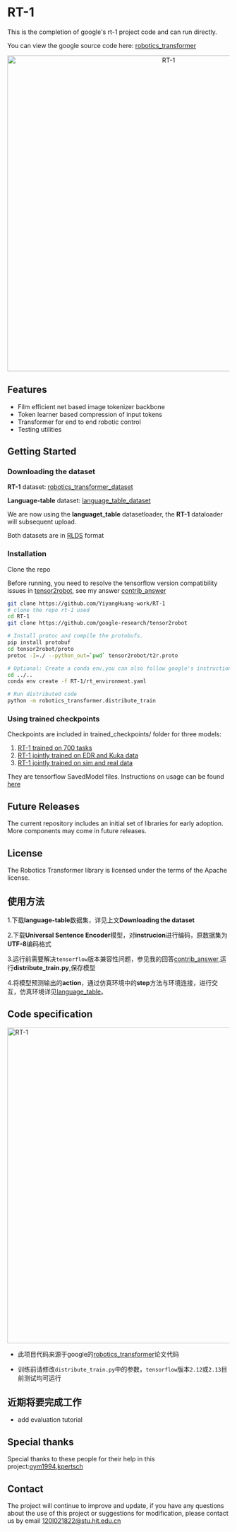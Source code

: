# RT-1
This is the completion of google's rt-1 project code and can run directly.

You can view the google source code here: [robotics_transformer](https://github.com/google-research/robotics_transformer)
<p align="center">
<img width="715" alt="RT-1" src="https://github.com/YiyangHuang-work/RT-1/assets/75081077/9ff86f52-b4aa-40a9-9471-16e6eb28b04d">
</p>

## Features

* Film efficient net based image tokenizer backbone
* Token learner based compression of input tokens
* Transformer for end to end robotic control
* Testing utilities

## Getting Started
### Downloading the dataset
**RT-1** dataset: [robotics_transformer_dataset](https://console.cloud.google.com/storage/browser/gresearch/rt-1-data-release;tab=objects?prefix=&forceOnObjectsSortingFiltering=false)

**Language-table** dataset: [language_table_dataset](https://github.com/google-research/language-table)

We are now using the **languaget_table** datasetloader, the **RT-1** dataloader will subsequent upload.

Both datasets are in [RLDS](https://arxiv.org/abs/2111.02767) format

### Installation
Clone the repo

Before running, you need to resolve the tensorflow version compatibility issues in [tensor2robot](https://github.com/google-research/tensor2robot), see my answer [contrib_answer](https://github.com/google-research/robotics_transformer/issues/1#issuecomment-1673121690)
```bash
git clone https://github.com/YiyangHuang-work/RT-1
# clone the repo rt-1 used
cd RT-1
git clone https://github.com/google-research/tensor2robot

# Install protoc and compile the protobufs.
pip install protobuf
cd tensor2robot/proto
protoc -I=./ --python_out=`pwd` tensor2robot/t2r.proto

# Optional: Create a conda env,you can also follow google's instructions for configuration
cd ../..
conda env create -f RT-1/rt_environment.yaml

# Run distributed code
python -m robotics_transformer.distribute_train
```
### Using trained checkpoints
Checkpoints are included in trained_checkpoints/ folder for three models:
1. [RT-1 trained on 700 tasks](trained_checkpoints/rt1main)
2. [RT-1 jointly trained on EDR and Kuka data](trained_checkpoints/rt1multirobot)
3. [RT-1 jointly trained on sim and real data](trained_checkpoints/rt1simreal)

They are tensorflow SavedModel files. Instructions on usage can be found [here](https://www.tensorflow.org/guide/saved_model)

## Future Releases

The current repository includes an initial set of libraries for early adoption.
More components may come in future releases.

## License

The Robotics Transformer library is licensed under the terms of the Apache
license.

## 使用方法

1.下载**language-table**数据集，详见上文**Downloading the dataset**

2.下载**Universal Sentence Encoder**模型，对**instrucion**进行编码，原数据集为**UTF-8**编码格式

3.运行前需要解决`tensorflow`版本兼容性问题，参见我的回答[contrib_answer](https://github.com/google-research/robotics_transformer/issues/1#issuecomment-1673121690),运行**distribute_train.py**,保存模型

4.将模型预测输出的**action**，通过仿真环境中的**step**方法与环境连接，进行交互，仿真环境详见[language_table](https://github.com/google-research/language-table)。






## Code specification
<img width="715" alt="RT-1" src="https://github.com/YiyangHuang-work/RT-1/assets/75081077/e91556c4-4a12-4151-819a-1418cbed3080">

* 此项目代码来源于google的[robotics_transformer](https://github.com/google-research/robotics_transformer)论文代码

* 训练前请修改`distribute_train.py`中的参数，`tensorflow`版本`2.12`或`2.13`目前测试均可运行
## 近期将要完成工作
* add evaluation tutorial

## Special thanks
Special thanks to these people for their help in this project:[oym1994](https://github.com/oym1994),[kpertsch](https://github.com/kpertsch)
## Contact
The project will continue to improve and update, if you have any questions about the use of this project or suggestions for modification, please contact us by email 120l021822@stu.hit.edu.cn
   
